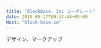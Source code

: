 ```yaml
---
title: "BlockBase, Inc コーポレート"
date: 2018-09-27T09:37:44+09:00
Host: "block-base.co"
---
```


デザイン、マークアップ
